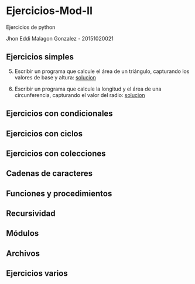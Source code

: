 # Ejercicios-Mod-II

Ejercicios de python

Jhon Eddi Malagon Gonzalez - 20151020021

## Ejercicios simples

5. Escribir un programa que calcule el área de un triángulo, capturando los valores de base y altura:
[solucion]()

6. Escribir un programa que calcule la longitud y el área de una circunferencia, capturando el valor del radio:
[solucion]()

## Ejercicios con condicionales

## Ejercicios con ciclos

## Ejercicios con colecciones

## Cadenas de caracteres

## Funciones y procedimientos

## Recursividad

## Módulos

## Archivos

## Ejercicios varios
